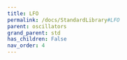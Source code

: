 ```yaml
---
title: LFO
permalink: /docs/StandardLibrary#LFO
parent: oscillators
grand_parent: std
has_children: False
nav_order: 4
---
```

